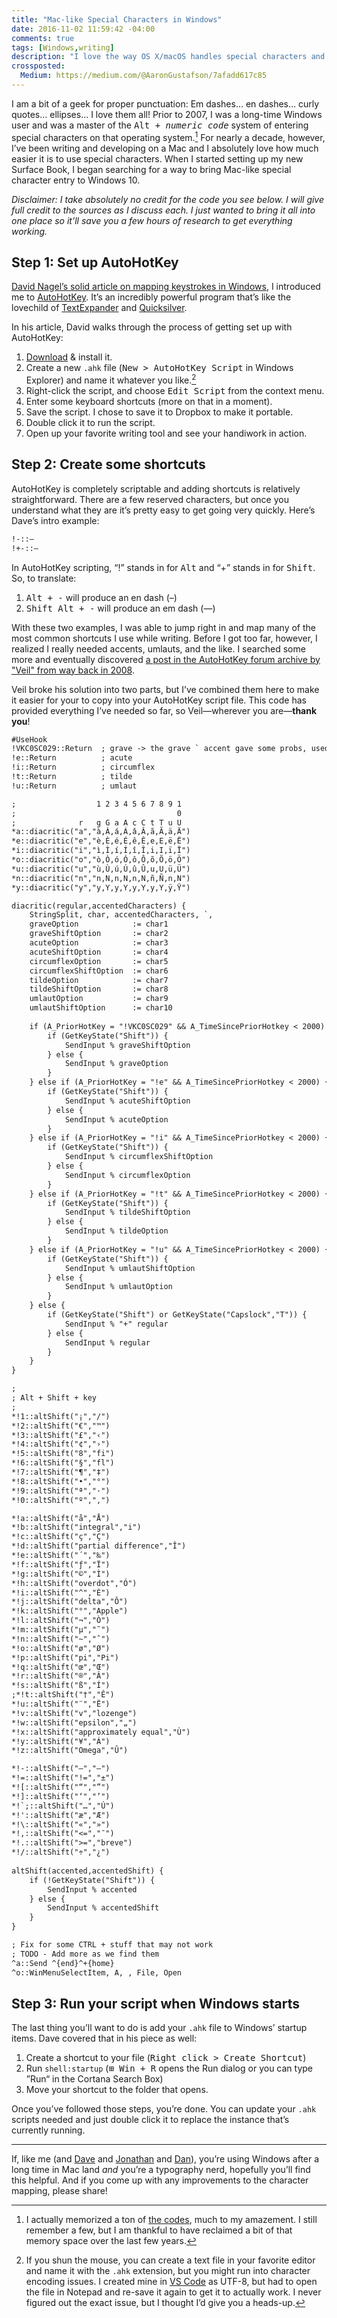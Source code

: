 ```yaml
---
title: "Mac-like Special Characters in Windows"
date: 2016-11-02 11:59:42 -04:00
comments: true
tags: [Windows,writing]
description: "I love the way OS X/macOS handles special characters and was looking to implement something similar on Windows. Here’s how I did it."
crossposted:
  Medium: https://medium.com/@AaronGustafson/7afadd617c85
---
```


I am a bit of a geek for proper punctuation: Em dashes… en dashes… curly quotes… ellipses… I love them all! Prior to 2007, I was a long-time Windows user and was a master of the <kbd>Alt + <var>numeric code</var></kbd> system of entering special characters on that operating system.[^1] For nearly a decade, however, I’ve been writing and developing on a Mac and I absolutely love how much easier it is to use special characters.  When I started setting up my new Surface Book, I began searching for a way to bring Mac-like special character entry to Windows 10.

[^1]: I actually memorized a ton of [the codes](http://tools.oratory.com/altcodes.html), much to my amazement. I still remember a few, but I am thankful to have reclaimed a bit of that memory space over the last few years.

<!-- more -->

*Disclaimer: I take absolutely no credit for the code you see below. I will give full credit to the sources as I discuss each. I just wanted to bring it all into one place so it’ll save you a few hours of research to get everything working.*

## Step 1: Set up AutoHotKey

[David Nagel’s solid article on mapping keystrokes in Windows](https://thejournal.com/articles/2016/01/26/how-to-create-keyboard-shortcuts-for-special-characters-in-windows-10.aspx), I introduced me to [AutoHotKey](https://autohotkey.com/). It’s an incredibly powerful program that’s like the lovechild of [TextExpander](https://textexpander.com/) and [Quicksilver](https://qsapp.com/).

In his article, David walks through the process of getting set up with AutoHotKey:

1. [Download](https://autohotkey.com/download/) & install it.
2. Create a new `.ahk` file (<samp>New > AutoHotKey Script</samp> in Windows Explorer) and name it whatever you like.[^2]
3. Right-click the script, and choose <samp>Edit Script</samp> from the context menu.
4. Enter some keyboard shortcuts (more on that in a moment).
5. Save the script. I chose to save it to Dropbox to make it portable.
6. Double click it to run the script.
7. Open up your favorite writing tool and see your handiwork in action.

[^2]: If you shun the mouse, you can create a text file in your favorite editor and name it with the `.ahk` extension, but you might run into character encoding issues. I created mine in [VS Code](https://code.visualstudio.com/) as UTF-8, but had to open the file in Notepad and re-save it again to get it to actually work. I never figured out the exact issue, but I thought I’d give you a heads-up.

## Step 2: Create some shortcuts

AutoHotKey is completely scriptable and adding shortcuts is relatively straightforward. There are a few reserved characters, but once you understand what they are it’s pretty easy to get going very quickly. Here’s Dave’s intro example:

```txt
!-::–
!+-::—
```

In AutoHotKey scripting, “!” stands in for <kbd>Alt</kbd> and “+” stands in for <kbd>Shift</kbd>. So, to translate:

1. <kbd>Alt + -</kbd> will produce an en dash (–)
2. <kbd>Shift Alt + -</kbd> will produce an em dash (—)

With these two examples, I was able to jump right in and map many of the most common shortcuts I use while writing. Before I got too far, however, I realized I really needed accents, umlauts, and the like. I searched some more and eventually discovered [a post in the AutoHotKey forum archive by "Veil" from way back in 2008](https://autohotkey.com/board/topic/27801-special-characters-osx-style).

Veil broke his solution into two parts, but I’ve combined them here to make it easier for your to copy into your AutoHotKey script file. This code has provided everything I’ve needed so far, so Veil—wherever you are—**thank you**!

```txt
#UseHook
!VKC0SC029::Return 	; grave -> the grave ` accent gave some probs, used the virtualkey + scancode instead
!e::Return         	; acute
!i::Return          ; circumflex
!t::Return         	; tilde
!u::Return          ; umlaut

;                  1 2 3 4 5 6 7 8 9 1
;                                    0
;              r   g G a A c C t T u U
*a::diacritic("a","à,À,á,Á,â,Â,ã,Ã,ä,Ä")
*e::diacritic("e","è,È,é,É,ê,Ê,e,E,ë,Ë")
*i::diacritic("i","ì,Ì,í,Í,î,Î,i,I,ï,Ï")
*o::diacritic("o","ò,Ò,ó,Ó,ô,Ô,õ,Õ,ö,Ö")
*u::diacritic("u","ù,Ù,ú,Ú,û,Û,u,U,ü,Ü")
*n::diacritic("n","n,N,n,N,n,N,ñ,Ñ,n,N")
*y::diacritic("y","y,Y,y,Y,y,Y,y,Y,ÿ,Ÿ")

diacritic(regular,accentedCharacters) {
    StringSplit, char, accentedCharacters, `,
    graveOption            := char1
    graveShiftOption       := char2
    acuteOption            := char3
    acuteShiftOption       := char4
    circumflexOption       := char5
    circumflexShiftOption  := char6
    tildeOption            := char7
    tildeShiftOption       := char8
    umlautOption           := char9
    umlautShiftOption      := char10
    
    if (A_PriorHotKey = "!VKC0SC029" && A_TimeSincePriorHotkey < 2000) {
        if (GetKeyState("Shift")) {
            SendInput % graveShiftOption
        } else {
            SendInput % graveOption
        }
    } else if (A_PriorHotKey = "!e" && A_TimeSincePriorHotkey < 2000) {
        if (GetKeyState("Shift")) {
            SendInput % acuteShiftOption
        } else {
            SendInput % acuteOption
        }
    } else if (A_PriorHotKey = "!i" && A_TimeSincePriorHotkey < 2000) {
        if (GetKeyState("Shift")) {
            SendInput % circumflexShiftOption
        } else {
            SendInput % circumflexOption
        }		
    } else if (A_PriorHotKey = "!t" && A_TimeSincePriorHotkey < 2000) {
        if (GetKeyState("Shift")) {
            SendInput % tildeShiftOption
        } else {
            SendInput % tildeOption
        }
    } else if (A_PriorHotKey = "!u" && A_TimeSincePriorHotkey < 2000) {
        if (GetKeyState("Shift")) {
            SendInput % umlautShiftOption
        } else {
            SendInput % umlautOption
        }
    } else {
        if (GetKeyState("Shift") or GetKeyState("Capslock","T")) {
            SendInput % "+" regular
        } else {
            SendInput % regular
        }
    }
}

;
; Alt + Shift + key
;
*!1::altShift("¡","/")
*!2::altShift("€","™")
*!3::altShift("£","‹")
*!4::altShift("¢","›")
*!5::altShift("8","fi")
*!6::altShift("§","fl")
*!7::altShift("¶","‡")
*!8::altShift("•","°")
*!9::altShift("ª","·")
*!0::altShift("º","‚")

*!a::altShift("å","Å")
*!b::altShift("integral","i")
*!c::altShift("ç","Ç")
*!d::altShift("partial difference","Î")
*!e::altShift("´","‰")
*!f::altShift("ƒ","Ï")
*!g::altShift("©","Ì")
*!h::altShift("overdot","Ó")
*!i::altShift("^","È")
*!j::altShift("delta","Ô")
*!k::altShift("°","Apple")
*!l::altShift("¬","Ò")
*!m::altShift("µ","˜")
*!n::altShift("~","ˆ")
*!o::altShift("ø","Ø")
*!p::altShift("pi","Pi")
*!q::altShift("œ","Œ")
*!r::altShift("®","Â")
*!s::altShift("ß","Í")
;*!t::altShift("†","Ê")
*!u::altShift("¨","Ë")
*!v::altShift("v","lozenge")
*!w::altShift("epsilon","„")
*!x::altShift("approximately equal","Ù")
*!y::altShift("¥","Á")
*!z::altShift("Omega","Û")

*!-::altShift("–","—")
*!=::altShift("!=","±")
*![::altShift("“","”")
*!]::altShift("‘","’")
*!`;::altShift("…","Ú")
*!'::altShift("æ","Æ")
*!\::altShift("«","»")
*!,::altShift("<=","¯")
*!.::altShift(">=","breve")
*!/::altShift("÷","¿")	
    
altShift(accented,accentedShift) {
    if (!GetKeyState("Shift")) {
        SendInput % accented
    } else {
        SendInput % accentedShift
    }
}

; Fix for some CTRL + stuff that may not work
; TODO - Add more as we find them
^a::Send ^{end}^+{home}
^o::WinMenuSelectItem, A, , File, Open
```

## Step 3: Run your script when Windows starts

The last thing you’ll want to do is add your `.ahk` file to Windows’ startup items. Dave covered that in his piece as well:

1. Create a shortcut to your file (<samp>Right click > Create Shortcut</samp>)
2. Run `shell:startup` (<kbd>⊞ Win + R</kbd> opens the Run dialog or you can type ”Run“ in the Cortana Search Box)
3. Move your shortcut to the folder that opens.

Once you’ve followed those steps, you’re done. You can update your `.ahk` scripts needed and just double click it to replace the instance that’s currently running.

<hr>

If, like me (and [Dave](https://twitter.com/search?q=%23davegoeswindows) and [Jonathan](https://snook.ca/archives/other/running-into-windows) and [Dan](http://danielmall.com/articles/opening-windows/)), you’re using Windows after a long time in Mac land *and* you’re a typography nerd, hopefully you’ll find this helpful. And if you come up with any improvements to the character mapping, please share!
